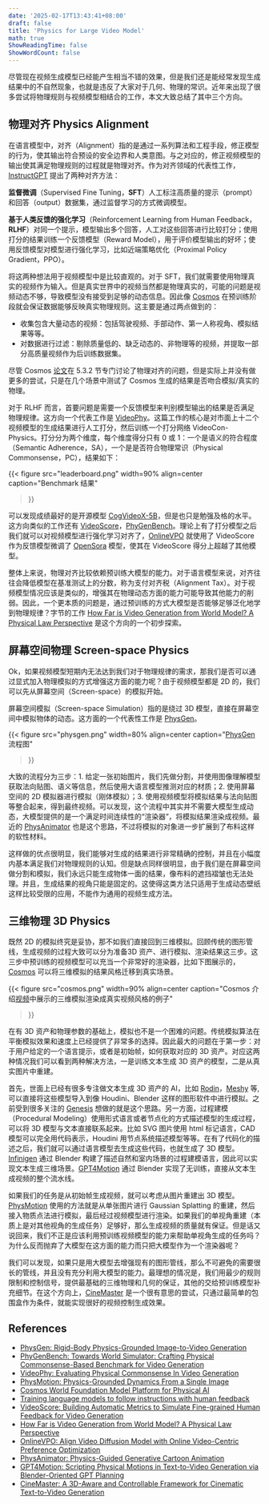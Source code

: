 ```yaml
---
date: '2025-02-17T13:43:41+08:00'
draft: false
title: 'Physics for Large Video Model'
math: true
ShowReadingTime: false
ShowWordCount: false
---
```


尽管现在视频生成模型已经能产生相当不错的效果，但是我们还是能经常发现生成结果中的不自然现象，也就是违反了大家对于几何、物理的常识。近年来出现了很多尝试将物理规则与视频模型相结合的工作，本文大致总结了其中三个方向。

## 物理对齐 Physics Alignment

在语言模型中，对齐（Alignment）指的是通过一系列算法和工程手段，修正模型的行为，使其输出符合预设的安全边界和人类意图。与之对应的，修正视频模型的输出使其满足物理规则的过程就是物理对齐。作为对齐领域的代表性工作，[InstructGPT](https://arxiv.org/abs/2203.02155) 提出了两种对齐方法：
  
**监督微调**（Supervised Fine Tuning，**SFT**）人工标注高质量的提示（prompt）和回答（output）数据集，通过监督学习的方式微调模型。
  
**基于人类反馈的强化学习**（Reinforcement Learning from Human Feedback，**RLHF**）对同一个提示，模型输出多个回答，人工对这些回答进行比较打分；使用打分的结果训练一个反馈模型（Reward Model），用于评价模型输出的好坏；使用反馈模型对模型进行强化学习，比如近端策略优化（Proximal Policy Gradient，PPO）。

将这两种想法用于视频模型中是比较直观的。对于 SFT，我们就需要使用物理真实的视频作为输入。但是真实世界中的视频当然都是物理真实的，可能的问题是视频动态不够，导致模型没有接受到足够的动态信息。因此像 [Cosmos](https://github.com/NVIDIA/Cosmos) 在预训练阶段就会保证数据能够反映真实物理规则。这主要是通过两点做到的：

- 收集包含大量动态的视频：包括驾驶视频、手部动作、第一人称视角、模拟结果等等。
- 对数据进行过滤：剔除质量低的、缺乏动态的、非物理等的视频，并提取一部分高质量视频作为后训练数据集。

尽管 Cosmos [论文](https://research.nvidia.com/publication/2025-01_cosmos-world-foundation-model-platform-physical-ai)在 5.3.2 节专门讨论了物理对齐的问题，但是实际上并没有做更多的尝试，只是在几个场景中测试了 Cosmos 生成的结果是否吻合模拟/真实的物理。

对于 RLHF 而言，首要问题是需要一个反馈模型来判别模型输出的结果是否满足物理规律。这方向一个代表工作是  [VideoPhy](https://videophy.github.io)。这篇工作的核心是对市面上十二个视频模型的生成结果进行人工打分，然后训练一个打分网络 VideoCon-Physics。打分分为两个维度，每个维度得分只有 0 或 1：一个是语义的符合程度（Semantic Adherence，SA），一个是是否符合物理常识（Physical Commonsense，PC），结果如下：

{{< figure
  src="leaderboard.png"
  width=90%
  align=center
  caption="Benchmark 结果"
>}}

可以发现成绩最好的是开源模型 [CogVideoX-5B](https://github.com/THUDM/CogVideo)，但是也只是勉强及格的水平。这方向类似的工作还有 [VideoScore](https://tiger-ai-lab.github.io/VideoScore/)，[PhyGenBench](https://phygenbench2024.github.io)。理论上有了打分模型之后我们就可以对视频模型进行强化学习对齐了，[OnlineVPO](https://onlinevpo.github.io) 就使用了 VideoScore 作为反馈模型微调了 [OpenSora](https://github.com/hpcaitech/Open-Sora) 模型，使其在 VideoScore 得分上超越了其他模型。

整体上来说，物理对齐比较依赖预训练大模型的能力。对于语言模型来说，对齐往往会降低模型在基准测试上的分数，称为支付对齐税（Alignment Tax）。对于视频模型情况应该是类似的，增强其在物理动态方面的能力可能导致其他能力的削弱。因此，一个更本质的问题是，通过预训练的方式大模型是否能够足够泛化地学到物理规律？字节的工作 [How Far is Video Generation from World Model? A Physical Law Perspective](https://phyworld.github.io) 是这个方向的一个初步探索。

## 屏幕空间物理 Screen-space Physics

Ok，如果视频模型短期内无法达到我们对于物理规律的需求，那我们是否可以通过显式加入物理模拟的方式增强这方面的能力呢？由于视频模型都是 2D 的，我们可以先从屏幕空间（Screen-space）的模拟开始。

屏幕空间模拟（Screen-space Simulation）指的是绕过 3D 模型，直接在屏幕空间中模拟物体的动态。这方面的一个代表性工作是 [PhysGen](https://stevenlsw.github.io/physgen/)。

{{< figure
  src="physgen.png"
  width=80%
  align=center
  caption="[PhysGen](https://stevenlsw.github.io/physgen/) 流程图"
>}}

大致的流程分为三步：1. 给定一张初始图片，我们先做分割，并使用图像理解模型获取法向贴图、语义等信息，然后使用大语言模型推测对应的材质；2. 使用屏幕空间的 2D 模拟器进行模拟（刚体模拟）；3. 使用视频模型将模拟结果与法向贴图等整合起来，得到最终视频。可以发现，这个流程中其实并不需要大模型生成动态，大模型提供的是一个满足时间连续性的“渲染器”，将模拟结果渲染成视频。最近的 [PhysAnimator](https://xpandora.github.io/PhysAnimator/) 也是这个思路，不过将模拟的对象进一步扩展到了布料这样的软性材料。

这样做的优点很明显，我们能够对生成的结果进行非常精确的控制，并且在小幅度内基本满足我们对物理规则的认知。但是缺点同样很明显，由于我们是在屏幕空间做分割和模拟，我们永远只能生成物体一面的结果，像布料的遮挡褶皱也无法处理。并且，生成结果的视角只能是固定的。这使得这类方法只适用于生成动态壁纸这样比较受限的应用，不能作为通用的视频生成方法。

## 三维物理 3D Physics

既然 2D 的模拟终究是妥协，那不如我们直接回到三维模拟。回顾传统的图形管线，生成视频的过程大致可以分为准备3D 资产、进行模拟、渲染结果这三步。这三步中预训练的视频模型可以充当一个非常好的渲染器，比如下图展示的，[Cosmos](https://github.com/NVIDIA/Cosmos) 可以将三维模拟的结果风格迁移到真实场景。

{{< figure
  src="cosmos.png"
  width=90%
  align=center
  caption="Cosmos 介绍[视频](https://www.youtube.com/watch?v=9Uch931cDx8)中展示的三维模拟渲染成真实视频风格的例子"
>}}

在有 3D 资产和物理参数的基础上，模拟也不是一个困难的问题。传统模拟算法在平衡模拟效果和速度上已经提供了非常多的选择。因此最大的问题在于第一步：对于用户给定的一个语言提示，或者是初始帧，如何获取对应的 3D 资产。对应这两种情况我们可以看到两种解决方法，一是训练文本生成 3D 资产的模型，二是从真实图片中重建。

首先，世面上已经有很多专注做文本生成 3D 资产的 AI，比如 [Rodin](https://hyper3d.ai/?lang=zh)，[Meshy](https://www.meshy.ai) 等,可以直接将这些模型导入到像 Houdini、Blender 这样的图形软件中进行模拟。之前受到很多关注的 [Genesis](https://genesis-embodied-ai.github.io) 想做的就是这个思路。另一方面，过程建模（Procedural Modeling）使用形式语言或者节点化的方式描述模型的生成过程，可以将 3D 模型与文本直接联系起来。比如 SVG 图片使用 html 标记语言，CAD 模型可以完全用代码表示，Houdini 用节点系统描述模型等等。在有了代码化的描述之后，我们就可以通过语言模型去生成这些代码，也就生成了 3D 模型。[Infinigen](https://infinigen.org) 通过 Blender 构建了描述自然和室内场景的过程建模语言，因此可以实现文本生成三维场景。[GPT4Motion](https://gpt4motion.github.io) 通过 Blender 实现了无训练，直接从文本生成视频的整个流水线。

如果我们的任务是从初始帧生成视频，就可以考虑从图片重建出 3D 模型。[PhysMotion](https://supertan0204.github.io/physmotion_website/) 使用的方法就是从单张图片进行 Gaussian Splatting 的重建，然后接入物质点法进行模拟，最后经过视频模型进行渲染。如果我们的单视角重建（本质上是对其他视角的生成任务）足够好，那么生成视频的质量就有保证。但是话又说回来，我们不正是应该利用预训练视频模型的能力来帮助单视角生成的任务吗？为什么反而抛弃了大模型在这方面的能力而只把大模型作为一个渲染器呢？

我们可以发现，如果只是用大模型去增强现有的图形管线，那么不可避免的需要很长的管线，并且没有充分利用大模型的能力。最理想的情况是，我们用最少的规则限制和控制信号，提供最基础的三维物理和几何的保证，其他的交给预训练模型补充细节。在这个方向上，[CineMaster](https://cinemaster-dev.github.io) 是一个很有意思的尝试，只通过最简单的包围盒作为条件，就能实现很好的视频控制生成效果。

## References

- [PhysGen: Rigid-Body Physics-Grounded Image-to-Video Generation](https://stevenlsw.github.io/physgen/)
- [PhyGenBench: Towards World Simulator: Crafting Physical Commonsense-Based Benchmark for Video Generation](https://phygenbench2024.github.io)
- [VideoPhy: Evaluating Physical Commonsense In Video Generation](https://videophy.github.io)
- [PhysMotion: Physics-Grounded Dynamics From a Single Image](https://supertan0204.github.io/physmotion_website/)
- [Cosmos World Foundation Model Platform for Physical AI](https://github.com/NVIDIA/Cosmos)
- [Training language models to follow instructions with human feedback](https://arxiv.org/abs/2203.02155)
- [VideoScore: Building Automatic Metrics to Simulate Fine-grained Human Feedback for Video Generation](https://tiger-ai-lab.github.io/VideoScore/)
- [How Far is Video Generation from World Model? A Physical Law Perspective](https://phyworld.github.io)
- [OnlineVPO: Align Video Diffusion Model with Online Video-Centric Preference Optimization](https://onlinevpo.github.io)
- [PhysAnimator: Physics-Guided Generative Cartoon Animation](https://xpandora.github.io/PhysAnimator/)
- [GPT4Motion: Scripting Physical Motions in Text-to-Video Generation via Blender-Oriented GPT Planning](https://gpt4motion.github.io)
- [CineMaster: A 3D-Aware and Controllable Framework for Cinematic Text-to-Video Generation](https://cinemaster-dev.github.io)